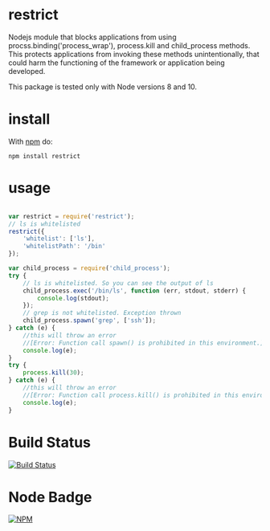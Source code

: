 # restrict

Nodejs module that blocks applications from using procss.binding('process_wrap'), process.kill and child_process methods.
This protects applications from invoking these methods unintentionally, that could harm the functioning of the framework or application being developed.

This package is tested only with Node versions 8 and 10.

# install

With [npm](http://npmjs.org) do:

```
npm install restrict
```

# usage
```js

var restrict = require('restrict');
// ls is whitelisted
restrict({
    'whitelist': ['ls'],
    'whitelistPath': '/bin'
});

var child_process = require('child_process');
try {
    // ls is whitelisted. So you can see the output of ls
    child_process.exec('/bin/ls', function (err, stdout, stderr) {
        console.log(stdout);
    });
    // grep is not whitelisted. Exception thrown
    child_process.spawn('grep', ['ssh']);
} catch (e) {
    //this will throw an error
    //[Error: Function call spawn() is prohibited in this environment.]
    console.log(e);
}
try {
    process.kill(30);
} catch (e) {
    //this will throw an error
    //[Error: Function call process.kill() is prohibited in this environment.]
    console.log(e);
}
```
# Build Status

[![Build Status](https://secure.travis-ci.org/yahoo/node-restrict.png?branch=master)](http://travis-ci.org/yahoo/node-restrict)

# Node Badge

[![NPM](https://nodei.co/npm/restrict.png)](https://nodei.co/npm/restrict/)

